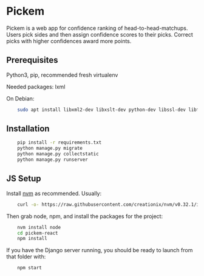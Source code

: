 Pickem
==========

Pickem is a web app for confidence ranking of head-to-head-matchups. Users pick sides and then assign confidence scores to their picks. Correct picks with higher confidences award more points.

Prerequisites
-------------
Python3, pip, recommended fresh virtualenv

Needed packages: lxml

On Debian:
```sh
    sudo apt install libxml2-dev libxslt-dev python-dev libssl-dev libffi-dev
```

Installation
------------

```sh
    pip install -r requirements.txt
    python manage.py migrate
    python manage.py collectstatic
    python manage.py runserver
```

JS Setup
--------

Install [nvm](https://github.com/creationix/nvm) as recommended. Usually:

```sh
    curl -o- https://raw.githubusercontent.com/creationix/nvm/v0.32.1/install.sh | bash
```

Then grab node, npm, and install the packages for the project:

```sh
    nvm install node
    cd pickem-react
    npm install
```

If you have the Django server running, you should be ready to launch from that folder with:

```sh
    npm start
```
